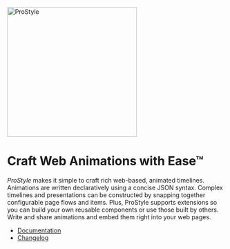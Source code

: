 <img src="https://raw.githubusercontent.com/pro-graphics/prostyle/master/logo/prostyle-973x355-345.png" alt="ProStyle" width="300px">

# Craft Web Animations with Ease™
*ProStyle* makes it simple to craft rich web-based, animated timelines. Animations are written declaratively using a concise JSON syntax. Complex timelines and presentations can be constructed by snapping together configurable page flows and items.  Plus, ProStyle supports extensions so you can build your own reusable components or use those built by others.  Write and share animations and embed them right into your web pages.

* [Documentation](http://prostyle.io/)
* [Changelog](https://github.com/pro-graphics/prostyle/releases)
